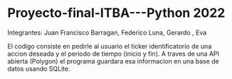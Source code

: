 # Proyecto-final-ITBA---Python 2022

Integrantes: Juan Francisco Barragan, Federico Luna, Gerardo , Eva 

El codigo consiste en pedirle al usuario el ticker identificatorio de una accion deseada y el periodo de tiempo (inicio y fin). A traves de una API abierta (Polygon)
el programa guardara esa informacion en una base de datos usando SQLite. 


